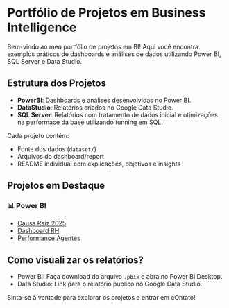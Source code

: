 # Portfólio de Projetos em Business Intelligence

Bem-vindo ao meu portfólio de projetos em BI! Aqui você encontra exemplos práticos de dashboards e análises de dados utilizando Power BI, SQL Server e Data Studio.

## Estrutura dos Projetos

- **PowerBI**: Dashboards e análises desenvolvidas no Power BI.
- **DataStudio**: Relatórios criados no Google Data Studio.
- **SQL Server**: Relatórios com tratamento de dados inicial e otimizações na performace da base utilizando tunning em SQL.

Cada projeto contém:
- Fonte dos dados (`dataset/`)
- Arquivos do dashboard/report
- README individual com explicações, objetivos e insights

## Projetos em Destaque

### 📊 Power BI

- [Causa Raiz 2025](./PowerBI/CAUSA-RAIZ/Causa-Raiz-Dashboard.pbix)
- [Dashboard RH](./PowerBI/DASH-RH/DASH-RH.pbix)
- [Performance Agentes](./PowerBI/Performance-Agentes/Performance-Agentes.pbix)


## Como visuali zar os relatórios?

- Power BI: Faça download do arquivo `.pbix` e abra no Power BI Desktop.
- Data Studio: Link para o relatório público no Google Data Studio.


Sinta-se à vontade para explorar os projetos e entrar em cOntato!
